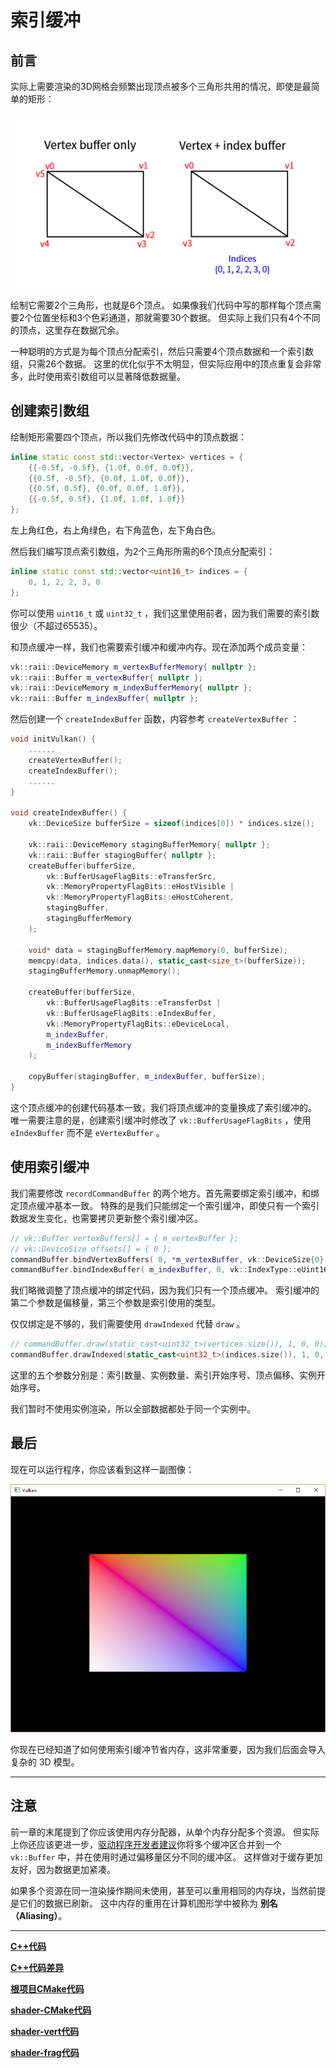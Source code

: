 # **索引缓冲**

## **前言**

实际上需要渲染的3D网格会频繁出现顶点被多个三角形共用的情况，即使是最简单的矩形：

![vertex](../../images/0210/vertex_vs_index.png)

绘制它需要2个三角形，也就是6个顶点。
如果像我们代码中写的那样每个顶点需要2个位置坐标和3个色彩通道，那就需要30个数据。
但实际上我们只有4个不同的顶点，这里存在数据冗余。

一种聪明的方式是为每个顶点分配索引，然后只需要4个顶点数据和一个索引数组，只需26个数据。
这里的优化似乎不太明显，但实际应用中的顶点重复会非常多，此时使用索引数组可以显著降低数据量。

## **创建索引数组**

绘制矩形需要四个顶点，所以我们先修改代码中的顶点数据：

```cpp
inline static const std::vector<Vertex> vertices = {
    {{-0.5f, -0.5f}, {1.0f, 0.0f, 0.0f}},
    {{0.5f, -0.5f}, {0.0f, 1.0f, 0.0f}},
    {{0.5f, 0.5f}, {0.0f, 0.0f, 1.0f}},
    {{-0.5f, 0.5f}, {1.0f, 1.0f, 1.0f}}
};
```

左上角红色，右上角绿色，右下角蓝色，左下角白色。

然后我们编写顶点索引数组，为2个三角形所需的6个顶点分配索引：

```cpp
inline static const std::vector<uint16_t> indices = {
    0, 1, 2, 2, 3, 0
};
```

你可以使用 `uint16_t` 或 `uint32_t` ，我们这里使用前者，因为我们需要的索引数很少（不超过65535）。

和顶点缓冲一样，我们也需要索引缓冲和缓冲内存。现在添加两个成员变量：

```cpp
vk::raii::DeviceMemory m_vertexBufferMemory{ nullptr };
vk::raii::Buffer m_vertexBuffer{ nullptr };
vk::raii::DeviceMemory m_indexBufferMemory{ nullptr };
vk::raii::Buffer m_indexBuffer{ nullptr };
```

然后创建一个 `createIndexBuffer` 函数，内容参考 `createVertexBuffer` ：

```cpp
void initVulkan() {
    ......
    createVertexBuffer();
    createIndexBuffer();
    ......
}

void createIndexBuffer() {
    vk::DeviceSize bufferSize = sizeof(indices[0]) * indices.size();

    vk::raii::DeviceMemory stagingBufferMemory{ nullptr };
    vk::raii::Buffer stagingBuffer{ nullptr };
    createBuffer(bufferSize, 
        vk::BufferUsageFlagBits::eTransferSrc, 
        vk::MemoryPropertyFlagBits::eHostVisible | 
        vk::MemoryPropertyFlagBits::eHostCoherent,
        stagingBuffer, 
        stagingBufferMemory
    );

    void* data = stagingBufferMemory.mapMemory(0, bufferSize);
    memcpy(data, indices.data(), static_cast<size_t>(bufferSize));
    stagingBufferMemory.unmapMemory();

    createBuffer(bufferSize, 
        vk::BufferUsageFlagBits::eTransferDst |
        vk::BufferUsageFlagBits::eIndexBuffer, 
        vk::MemoryPropertyFlagBits::eDeviceLocal,
        m_indexBuffer, 
        m_indexBufferMemory
    );

    copyBuffer(stagingBuffer, m_indexBuffer, bufferSize);
}
```

这个顶点缓冲的创建代码基本一致，我们将顶点缓冲的变量换成了索引缓冲的。
唯一需要注意的是，创建索引缓冲时修改了 `vk::BufferUsageFlagBits` ，使用 `eIndexBuffer` 而不是 `eVertexBuffer` 。

## **使用索引缓冲**

我们需要修改 `recordCommandBuffer` 的两个地方。首先需要绑定索引缓冲，和绑定顶点缓冲基本一致。
特殊的是我们只能绑定一个索引缓冲，即使只有一个索引数据发生变化，也需要拷贝更新整个索引缓冲区。

```cpp
// vk::Buffer vertexBuffers[] = { m_vertexBuffer };
// vk::DeviceSize offsets[] = { 0 };
commandBuffer.bindVertexBuffers( 0, *m_vertexBuffer, vk::DeviceSize{0} );
commandBuffer.bindIndexBuffer( m_indexBuffer, 0, vk::IndexType::eUint16 );
```

我们略微调整了顶点缓冲的绑定代码，因为我们只有一个顶点缓冲。
索引缓冲的第二个参数是偏移量，第三个参数是索引使用的类型。

仅仅绑定是不够的，我们需要使用 `drawIndexed` 代替 `draw` 。

```cpp
// commandBuffer.draw(static_cast<uint32_t>(vertices.size()), 1, 0, 0);
commandBuffer.drawIndexed(static_cast<uint32_t>(indices.size()), 1, 0, 0, 0);
```

这里的五个参数分别是：索引数量、实例数量、索引开始序号、顶点偏移、实例开始序号。

我们暂时不使用实例渲染，所以全部数据都处于同一个实例中。

## **最后**

现在可以运行程序，你应该看到这样一副图像：

![矩形](../../images/0210/indexed_rectangle.png)

你现在已经知道了如何使用索引缓冲节省内存，这非常重要，因为我们后面会导入复杂的 3D 模型。

---

## **注意**

前一章的末尾提到了你应该使用内存分配器，从单个内存分配多个资源。
但实际上你还应该更进一步，[驱动程序开发者建议](https://developer.nvidia.com/vulkan-memory-management)你将多个缓冲区合并到一个 `vk::Buffer` 中，并在使用时通过偏移量区分不同的缓冲区。
这样做对于缓存更加友好，因为数据更加紧凑。

如果多个资源在同一渲染操作期间未使用，甚至可以重用相同的内存块，当然前提是它们的数据已刷新。
这中内存的重用在计算机图形学中被称为 **别名（Aliasing）**。

---

**[C++代码](../../codes/02/10_indexbuffer/main.cpp)**

**[C++代码差异](../../codes/02/10_indexbuffer/main.diff)**

**[根项目CMake代码](../../codes/02/00_vertexinput/CMakeLists.txt)**

**[shader-CMake代码](../../codes/02/00_vertexinput/shaders/CMakeLists.txt)**

**[shader-vert代码](../../codes/02/00_vertexinput/shaders/shader.vert)**

**[shader-frag代码](../../codes/02/00_vertexinput/shaders/shader.frag)**
